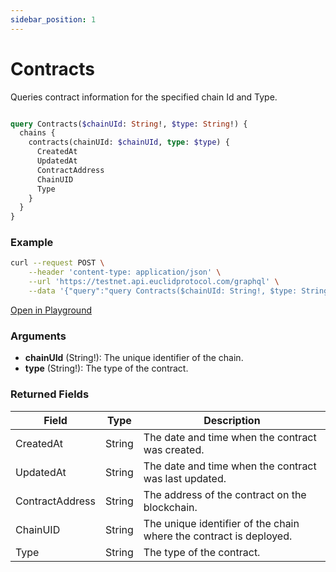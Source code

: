 ```yaml
---
sidebar_position: 1
---
```


# Contracts

Queries contract information for the specified chain Id and Type.

```graphql

query Contracts($chainUId: String!, $type: String!) {
  chains {
    contracts(chainUId: $chainUId, type: $type) {
      CreatedAt
      UpdatedAt
      ContractAddress
      ChainUID
      Type
    }
  }
}

```

### Example

```bash
curl --request POST \
    --header 'content-type: application/json' \
    --url 'https://testnet.api.euclidprotocol.com/graphql' \
    --data '{"query":"query Contracts($chainUId: String!, $type: String!) {\n  chains {\n    contracts(chainUId: $chainUId, type: $type) {\n      CreatedAt\n      UpdatedAt\n      ContractAddress\n      ChainUID\n      Type\n    }\n  }\n}","variables":{"chainUId":"osmosis","type":"factory"}}'
```
[Open in Playground](https://testnet.api.euclidprotocol.com/?explorerURLState=N4IgJg9gxgrgtgUwHYBcQC4QEcYIE4CeABAMISp4CGUKAzgBQAkUAFpQJZICqAkmOkQDKKPJwDmAQgA0RRigIAHBAOGikkgJRFgAHSREirDklra9Bg1HIjqdekc69%2Bsh9z4z5SgXMUItu-QsDEjwEShQEMABBFHMgoi4FMHDImLigsgpbKLAwUNpadIsSNkceABEigwAVXyKAXzjGpHqQKRAAN0pRSgAjABsEWgwQAIMdEFcnCYEJiFo4efZCtriJzwQZogmAM1sIQgm9VvqgA)

### Arguments

- **chainUId** (String!): The unique identifier of the chain.
- **type** (String!): The type of the contract.

### Returned Fields

| Field           | Type   | Description                                             |
|-----------------|--------|---------------------------------------------------------|
| CreatedAt       | String | The date and time when the contract was created.        |
| UpdatedAt       | String | The date and time when the contract was last updated.   |
| ContractAddress | String | The address of the contract on the blockchain.          |
| ChainUID         | String | The unique identifier of the chain where the contract is deployed. |
| Type            | String | The type of the contract.         |